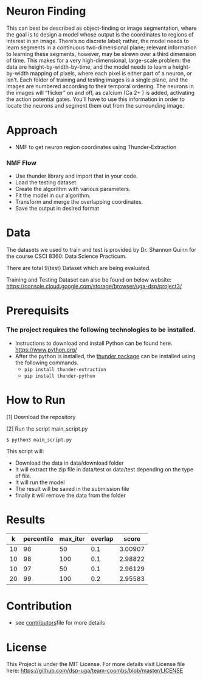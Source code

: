 # Neuron Finding
This can best be described as object-finding or image segmentation, where the goal is to design a model whose output is the coordinates to regions of interest in an image. There’s no discrete label; rather, the model needs to learn segments in a continuous two-dimensional plane; relevant information to learning these segments, however, may be strewn over a third dimension of time. This makes for a very high-dimensional, large-scale problem: the data are height-by-width-by-time, and the model needs to learn a height-by-width mapping of pixels, where each pixel is either part of a neuron, or isn’t. Each folder of training and testing images is a single plane, and the images are numbered according to their temporal ordering. The neurons in the images will “flicker” on and off, as calcium (Ca 2+ ) is added, activating the action potential gates. You’ll have to use this information in order to locate the neurons and segment them out from the surrounding image.

# Approach

* NMF to get neuron region coordinates using Thunder-Extraction

### NMF Flow
* Use thunder library and import that in your code.
* Load the testing dataset.
* Create the algorithm with various parameters.
* Fit the model in our algorithm.
* Transform and merge the overlapping coordinates.
* Save the output in desired format

# Data
The datasets we used to train and test is provided by Dr. Shannon Quinn for the course CSCI 8360: Data Science Practicum.

There are total 9(test) Dataset which are being evaluated.

Training and Testing Dataset can also be found on below website: https://console.cloud.google.com/storage/browser/uga-dsp/project3/

# Prerequisits

### The project requires the following technologies to be installed.

* Instructions to download and install Python can be found here. https://www.python.org/
* After the python is installed, the [thunder package](https://github.com/thunder-project/thunder) can be installed using the following commands.
    * `pip install thunder-extraction`
    * `pip install thunder-python`

# How to Run
[1] Download the repository 
 
[2] Run the script main_script.py

`$ python3 main_script.py `

This script will:

* Download the data in data/download folder
* It will extract the zip file in data/test or data/test depending on the type of file.
* It will run the model
* The result will be saved in the submission file
* finally it will remove the data from the folder

# Results

| k  | percentile | max_iter | overlap | score   |
|----|------------|----------|---------|---------|
| 10 | 98         | 50       | 0.1     | 3.00907 |
| 10 | 98         | 100      | 0.1     | 2.98822 |
| 10 | 97         | 50       | 0.1     | 2.96129 |
| 20 | 99         | 100      | 0.2     | 2.95583 |


# Contribution
* see [contributors](https://github.com/dsp-uga/team-coombs/new/master/CONTRIBUTORS.md)file for more details

# License
This Project is under the MIT License. For more details visit License file here: https://github.com/dsp-uga/team-coombs/blob/master/LICENSE
